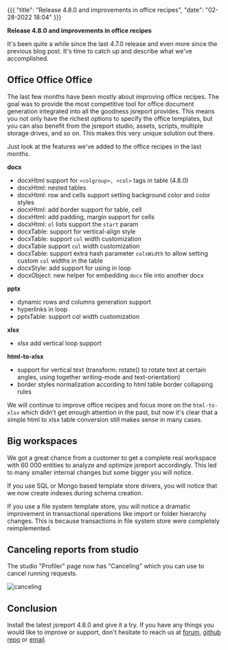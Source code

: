 ﻿{{{
    "title": "Release 4.8.0 and improvements in office recipes",
    "date": "02-28-2022 18:04"
}}}

**Release 4.8.0 and improvements in office recipes**

It's been quite a while since the last 4.7.0 release and even more since the previous blog post. It's time to catch up and describe what we've accomplished.

## Office Office Office

The last few months have been mostly about improving office recipes. The goal was to provide the most competitive tool for office document generation integrated into all the goodness jsreport provides. This means you not only have the richest options to specify the office templates, but you can also benefit from the jsreport studio, assets, scripts, multiple storage drives, and so on. This makes this very unique solution out there.

Just look at the features we've added to the office recipes in the last months.

**docx**
- docxHtml support for `<colgroup>, <col>` tags in table (4.8.0)
- docxHtml: nested tables 
- docxHtml: row and cells support setting background color and color styles
- docxHtml: add border support for table, cell
- docxHtml: add padding, margin support for cells
- docxHtml: `ol` lists support the `start` param
- docxTable: support for vertical-align style
- docxTable: support `col` width customization
- docxTable support `col` width customization
- docxTable: support extra hash parameter `colsWidth` to allow setting custom `col` widths in the table
- docxStyle: add support for using  in loop
- docxObject: new helper for embedding `docx` file into another docx

**pptx**
- dynamic rows and columns generation support
- hyperlinks in loop
- pptxTable: support col width customization

**xlsx**
- xlsx add vertical loop support

**html-to-xlsx**
- support for vertical text (transform: rotate() to rotate text at certain angles, using together writing-mode and text-orientation)
- border styles normalization according to html table border collapsing rules

We will continue to improve office recipes and focus more on the `html-to-xlsx` which didn't get enough attention in the past, but now it's clear that a simple html to xlsx table conversion still makes sense in many cases.

## Big workspaces

We got a great chance from a customer to get a complete real workspace with 60 000 entities to analyze and optimize jsreport accordingly. This led to many smaller internal changes but some bigger you will notice.

If you use SQL or Mongo based template store drivers, you will notice that we now create indexes during schema creation.

If you use a file system template store, you will notice a dramatic improvement in transactional operations like import or folder hierarchy changes. This is because transactions in file system store were completely reimplemented.

## Canceling reports from studio

The studio "Profiler" page now has "Canceling" which you can use to cancel running requests. 

![canceling](/learn/static-resources/studio-cancel-profile.png)

## Conclusion 

Install the latest jsreport 4.8.0 and give it a try. If you have any things you would like to improve or support, don't hesitate to reach us at [forum](https://forum.jsreport.net/), [github repo](https://github.com/jsreport/jsreport) or [email](https://jsreport.net/about).